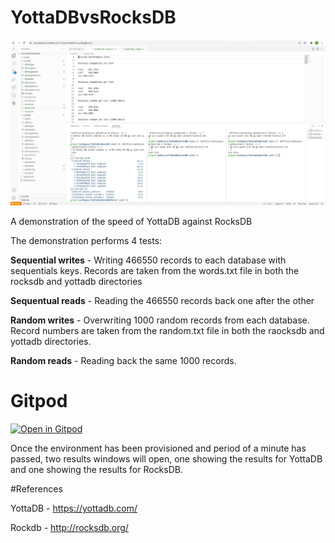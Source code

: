 # YottaDBvsRocksDB

![Alt text](yottadbvsrocksdb.JPG?raw=true "gitpod View")

A demonstration of the speed of YottaDB against RocksDB

The demonstration performs 4 tests:

**Sequential writes** - Writing 466550 records to each database with sequentials keys. Records are taken from the words.txt file in both the rocksdb and yottadb directories

**Sequentual reads** - Reading the 466550 records back one after the other

**Random writes** - Overwriting 1000 random records from each database. Record numbers are taken from the random.txt file in both the raocksdb and yottadb directories.

**Random reads** - Reading back the same 1000 records.


# Gitpod

[![Open in Gitpod](https://gitpod.io/button/open-in-gitpod.svg)](https://gitpod.io/#https://github.com/RamSailopal/YottaDBvsRocksDB)

Once the environment has been provisioned and period of a minute has passed, two results windows will open, one showing the results for YottaDB and one showing the results for RocksDB.


#References

YottaDB - https://yottadb.com/

Rockdb - http://rocksdb.org/
